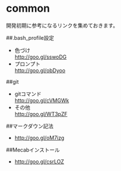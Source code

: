 common
=========
開発初期に参考になるリンクを集めておきます。

##.bash_profile設定  
* 色づけ  
http://goo.gl/sswoDG  
* プロンプト  
http://goo.gl/obDyoo  
  
##git  
* gitコマンド  
http://goo.gl/cVMGWk  
* その他  
http://goo.gl/WT3pZF  
  
##マークダウン記法  
* http://goo.gl/oM7izg  

##Mecabインストール
* http://goo.gl/csrLOZ
